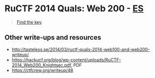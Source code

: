 # RuCTF 2014 Quals: Web 200 - [ES](https://github.com/HackerDom/ructf-2014-quals/tree/master/tasks/es)

> [Find the key](http://w2.quals.ructf.org/).

## Other write-ups and resources

* <http://tasteless.se/2014/03/ructf-quals-2014-web100-and-web200-writeup/>
* <https://hackucf.org/blog/wp-content/uploads/RuCTF-2014_Web200_Knightsec.pdf>, PDF
* <https://ctfcrew.org/writeup/48>
